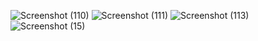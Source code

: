 ![Screenshot (110)](https://user-images.githubusercontent.com/55320302/94064973-15f82980-fe08-11ea-9b73-b57b86451a50.png)
![Screenshot (111)](https://user-images.githubusercontent.com/55320302/94064982-18f31a00-fe08-11ea-8589-b032ab06e027.png)
![Screenshot (113)](https://user-images.githubusercontent.com/55320302/94065003-21e3eb80-fe08-11ea-99db-0d5ffa50d726.png)
![Screenshot (15)](https://user-images.githubusercontent.com/55320302/97795334-f0dab000-1c2a-11eb-996f-850c460269e4.png)
